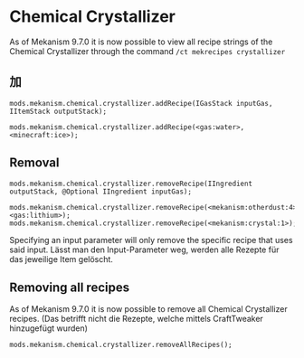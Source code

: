 # Chemical Crystallizer

As of Mekanism 9.7.0 it is now possible to view all recipe strings of the Chemical Crystallizer through the command `/ct mekrecipes crystallizer`

## 加

```zenscript
mods.mekanism.chemical.crystallizer.addRecipe(IGasStack inputGas, IItemStack outputStack);

mods.mekanism.chemical.crystallizer.addRecipe(<gas:water>, <minecraft:ice>);
```

## Removal

```zenscript
mods.mekanism.chemical.crystallizer.removeRecipe(IIngredient outputStack, @Optional IIngredient inputGas);

mods.mekanism.chemical.crystallizer.removeRecipe(<mekanism:otherdust:4>, <gas:lithium>);
mods.mekanism.chemical.crystallizer.removeRecipe(<mekanism:crystal:1>);
```

Specifying an input parameter will only remove the specific recipe that uses said input. Lässt man den Input-Parameter weg, werden alle Rezepte für das jeweilige Item gelöscht.

## Removing all recipes

As of Mekanism 9.7.0 it is now possible to remove all Chemical Crystallizer recipes. (Das betrifft nicht die Rezepte, welche mittels CraftTweaker hinzugefügt wurden)

```zenscript
mods.mekanism.chemical.crystallizer.removeAllRecipes();
```